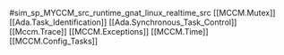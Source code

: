 #sim_sp_MYCCM_src_runtime_gnat_linux_realtime_src
[[MCCM.Mutex]]
[[Ada.Task_Identification]]
[[Ada.Synchronous_Task_Control]]
[[Mccm.Trace]]
[[MCCM.Exceptions]]
[[MCCM.Time]]
[[MCCM.Config_Tasks]]
